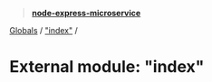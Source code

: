 > **[node-express-microservice](../README.md)**

[Globals](../globals.md) / ["index"](_index_.md) /

# External module: "index"